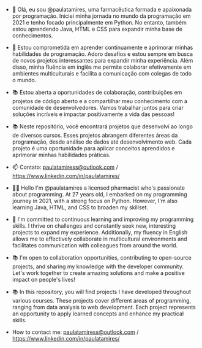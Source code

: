 - 👋 Olá, eu sou @paulatamires, uma farmacêutica formada e apaixonada por programação. Iniciei minha jornada no mundo da programação em 2021 e tenho focado principalmente em Python. No entanto, também estou aprendendo Java, HTML e CSS para expandir minha base de conhecimentos.
- 💪 Estou comprometida em aprender continuamente e aprimorar minhas habilidades de programação. Adoro desafios e estou sempre em busca de novos projetos interessantes para expandir minha experiência. Além disso, minha fluência em inglês me permite colaborar efetivamente em ambientes multiculturais e facilita a comunicação com colegas de todo o mundo.
- 📚 Estou aberta a oportunidades de colaboração, contribuições em projetos de código aberto e a compartilhar meu conhecimento com a comunidade de desenvolvedores. Vamos trabalhar juntos para criar soluções incríveis e impactar positivamente a vida das pessoas!
- 📚 Neste repositório, você encontrará projetos que desenvolvi ao longo de diversos cursos. Esses projetos abrangem diferentes áreas da programação, desde análise de dados até desenvolvimento web. Cada projeto é uma oportunidade para aplicar conceitos aprendidos e aprimorar minhas habilidades práticas.
- 📫 Contato: paulatamiress@outlook.com / https://www.linkedin.com/in/paulatamires/

- 👩‍💻 Hello I'm @paulatamires a licensed pharmacist who's passionate about programming. At 27 years old, I embarked on my programming journey in 2021, with a strong focus on Python. However, I'm also learning Java, HTML, and CSS to broaden my skillset.
- 💪 I'm committed to continuous learning and improving my programming skills. I thrive on challenges and constantly seek new, interesting projects to expand my experience. Additionally, my fluency in English allows me to effectively collaborate in multicultural environments and facilitates communication with colleagues from around the world.
- 📚 I'm open to collaboration opportunities, contributing to open-source projects, and sharing my knowledge with the developer community. Let's work together to create amazing solutions and make a positive impact on people's lives!
- 📚 In this repository, you will find projects I have developed throughout various courses. These projects cover different areas of programming, ranging from data analysis to web development. Each project represents an opportunity to apply learned concepts and enhance my practical skills.
- How to contact me: paulatamiress@outlook.com / https://www.linkedin.com/in/paulatamires/

<!---
paulatamires/paulatamires is a ✨ special ✨ repository because its `README.md` (this file) appears on your GitHub profile.
You can click the Preview link to take a look at your changes.
--->
